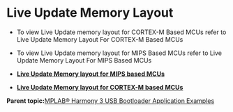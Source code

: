 # Live Update Memory Layout

-   To view Live Update memory layout for CORTEX-M Based MCUs refer to Live Update Memory Layout For CORTEX-M Based MCUs

-   To view Live Update memory layout for MIPS Based MCUs refer to Live Update Memory Layout For MIPS Based MCUs


-   **[Live Update Memory layout for MIPS based MCUs](GUID-70FB4850-34F9-4FE7-9647-86D81DA068CC.md)**  

-   **[Live Update Memory layout for CORTEX-M based MCUs](GUID-7FBFD0E4-2D5F-4E2D-85EA-1728D8195055.md)**  


**Parent topic:**[MPLAB® Harmony 3 USB Bootloader Application Examples](GUID-D9259E38-FF3C-4110-9A8C-4A2CAA74A6D1.md)

